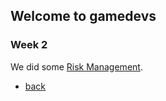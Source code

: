 ## Welcome to gamedevs

### Week 2

We did some [Risk Management](https://albgei.github.io/gamedevs/blob/gh-pages/Risk%20Management).

- [back](https://albgei.github.io/gamedevs/index)

<script src="https://utteranc.es/client.js"
        repo="albgei/gamedevs"
        issue-term="pathname"
        label="commentary_"
        theme="github-dark"
        crossorigin="anonymous"
        async>
